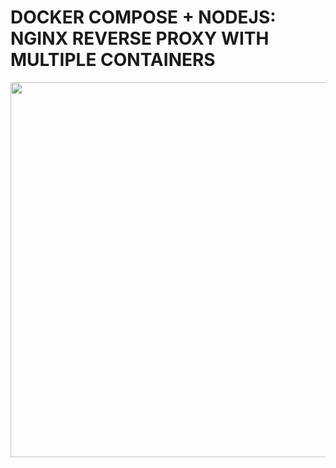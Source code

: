 # DOCKER COMPOSE + NODEJS: NGINX REVERSE PROXY WITH MULTIPLE CONTAINERS

<img src="https://im0-tub-ru.yandex.net/i?id=2af4d49c4d9ab85003d6b882e6aab00e&n=13" width="600">
